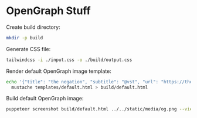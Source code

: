 # OpenGraph Stuff

Create build directory:

```sh
mkdir -p build
```

Generate CSS file:

```sh
tailwindcss -i ./input.css -o ./build/output.css
```

Render default OpenGraph image template:

```sh
echo '{"title": "the negation", "subtitle": "@vst", "url": "https://thenegation.com", "author": "Vehbi Sinan Tunalioglu", "avatar": "https://gravatar.com/avatar/eb4489c4e08af7eb9c2163234047df50"}' |
  mustache templates/default.html > build/default.html
```

Build default OpenGraph image:

```sh
puppeteer screenshot build/default.html ../../static/media/og.png --viewport 1200x630
```
